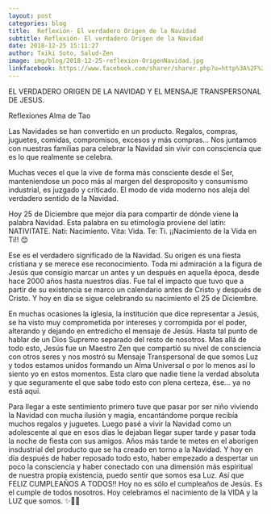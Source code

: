 ```yaml
---
layout: post
categories: blog
title:  Reflexión- El verdadero Origen de la Navidad
subtitle: Reflexión- El verdadero Origen de la Navidad
date: 2018-12-25 15:11:27
author: Txiki Soto, Salud-Zen
image: img/blog/2018-12-25-reflexion-OrigenNavidad.jpg
linkfacebook: https://www.facebook.com/sharer/sharer.php?u=http%3A%2F%2Fwww.salud-zen.com%2Fblog%2F2018%2F12%2F25%2Freflexion-OrigenNavidad.html&amp;src=sdkpreparse
---
```

EL VERDADERO ORIGEN DE LA NAVIDAD Y EL MENSAJE TRANSPERSONAL DE JESUS.

Reflexiones Alma de Tao

Las Navidades se han convertido en un producto. Regalos, compras, juguetes, comidas, compromisos, excesos y más compras... Nos juntamos con nuestras familias para celebrar la Navidad sin vivir con consciencia que es lo que realmente se celebra.

Muchas veces el que la vive de forma más consciente desde el Ser, manteniendose un poco más al margen del desproposito y consumismo industrial, es juzgado y criticado. El modo de vida moderno nos aleja del verdadero sentido de la Navidad.

Hoy 25 de Diciembre que mejor día para compartir de dónde viene la palabra Navidad. Esta palabra en su etimología proviene del latín: NATIVITATE. Nati: Nacimiento. Vita: Vida. Te: Ti. ¡¡Nacimiento de la Vida en Ti!! 😊

Ese es el verdadero significado de la Navidad. Su origen es una fiesta cristiana y se merece ese reconocimiento. Toda mi admiración a la figura de Jesús que consigio marcar un antes y un después en aquella época, desde hace 2000 años hasta nuestros días. Fue tal el impacto que tuvo que a partir de su existencia se marco un calendario antes de Cristo y después de Cristo. Y hoy en día se sigue celebrando su nacimiento el 25 de Diciembre.

En muchas ocasiones la iglesia, la institución que dice representar a Jesús, se ha visto muy comprometida por intereses y corrompida por el poder, alterando y dejando en entredicho el mensaje de Jesús. Hasta tal punto de hablar de un Dios Supremo separado del resto de nosotros. Mas allá de todo esto, Jesús fue un Maestro Zen que compartió su nivel de consciencia con otros seres y nos mostró su Mensaje Transpersonal de que somos Luz y todos estamos unidos formando un Alma Universal o por lo menos así lo siento yo en estos momentos. Esta claro que nadie tiene la verdad absoluta y que seguramente el que sabe todo esto con plena certeza, ése... ya no está aquí.

Para llegar a este sentimiento primero tuve que pasar por ser niño viviendo la Navidad con mucha ilusión y magia, encantándome porque recibía muchos regalos y juguetes. Luego pasé a vivir la Navidad como un adolescente al que en esos días le dejaban llegar super tarde y pasar toda la noche de fiesta con sus amigos. Años más tarde te metes en el aborigen insdustrial del producto que se ha creado en torno a la Navidad. Y hoy en día después de haber reposado todo esto, haber empezado a despertar un poco la consciencia y haber conectado con una dimensión más espiritual de nuestra propia existencia, puedo sentir que somos esa Luz. Así que FELIZ CUMPLEAÑOS A TODOS!! Hoy no es sólo el cumpleaños de Jesús. Es el cumple de todos nosotros. Hoy celebramos el nacimiento de la VIDA y la LUZ que somos. ✨💫💫
